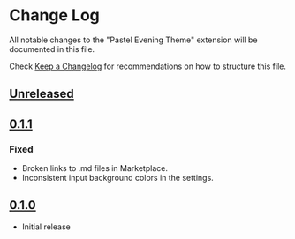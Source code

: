 # Change Log

All notable changes to the "Pastel Evening Theme" extension will be documented in this file.

Check [Keep a Changelog](http://keepachangelog.com/) for recommendations on how to structure this file.

## [Unreleased]

## [0.1.1]

### Fixed

* Broken links to .md files in Marketplace.
* Inconsistent input background colors in the settings.

## [0.1.0]

- Initial release

[Unreleased]: https://github.com/kaiusl/pastel_evening_vscode/compare/v0.1.1...HEAD
[0.1.1]: https://github.com/kaiusl/pastel_evening_vscode/releases/tag/v0.1.1
[0.1.0]: https://github.com/kaiusl/pastel_evening_vscode/releases/tag/v0.1.0